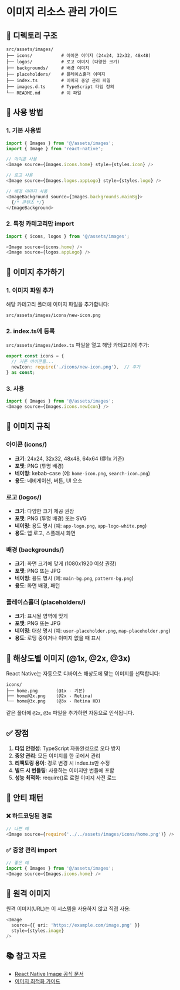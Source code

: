 # 이미지 리소스 관리 가이드

## 📁 디렉토리 구조

```
src/assets/images/
├── icons/           # 아이콘 이미지 (24x24, 32x32, 48x48)
├── logos/           # 로고 이미지 (다양한 크기)
├── backgrounds/     # 배경 이미지
├── placeholders/    # 플레이스홀더 이미지
├── index.ts         # 이미지 중앙 관리 파일
├── images.d.ts      # TypeScript 타입 정의
└── README.md        # 이 파일
```

## 🎯 사용 방법

### 1. 기본 사용법

```typescript
import { Images } from '@/assets/images';
import { Image } from 'react-native';

// 아이콘 사용
<Image source={Images.icons.home} style={styles.icon} />

// 로고 사용
<Image source={Images.logos.appLogo} style={styles.logo} />

// 배경 이미지 사용
<ImageBackground source={Images.backgrounds.mainBg}>
  {/* 콘텐츠 */}
</ImageBackground>
```

### 2. 특정 카테고리만 import

```typescript
import { icons, logos } from '@/assets/images';

<Image source={icons.home} />
<Image source={logos.appLogo} />
```

## 📝 이미지 추가하기

### 1. 이미지 파일 추가
해당 카테고리 폴더에 이미지 파일을 추가합니다:
```
src/assets/images/icons/new-icon.png
```

### 2. index.ts에 등록
`src/assets/images/index.ts` 파일을 열고 해당 카테고리에 추가:

```typescript
export const icons = {
  // 기존 아이콘들...
  newIcon: require('./icons/new-icon.png'),  // 추가
} as const;
```

### 3. 사용
```typescript
import { Images } from '@/assets/images';
<Image source={Images.icons.newIcon} />
```

## 🎨 이미지 규칙

### 아이콘 (icons/)
- **크기**: 24x24, 32x32, 48x48, 64x64 (@1x 기준)
- **포맷**: PNG (투명 배경)
- **네이밍**: kebab-case (예: `home-icon.png`, `search-icon.png`)
- **용도**: 네비게이션, 버튼, UI 요소

### 로고 (logos/)
- **크기**: 다양한 크기 제공 권장
- **포맷**: PNG (투명 배경) 또는 SVG
- **네이밍**: 용도 명시 (예: `app-logo.png`, `app-logo-white.png`)
- **용도**: 앱 로고, 스플래시 화면

### 배경 (backgrounds/)
- **크기**: 화면 크기에 맞게 (1080x1920 이상 권장)
- **포맷**: PNG 또는 JPG
- **네이밍**: 용도 명시 (예: `main-bg.png`, `pattern-bg.png`)
- **용도**: 화면 배경, 패턴

### 플레이스홀더 (placeholders/)
- **크기**: 표시될 영역에 맞게
- **포맷**: PNG 또는 JPG
- **네이밍**: 대상 명시 (예: `user-placeholder.png`, `map-placeholder.png`)
- **용도**: 로딩 중이거나 이미지 없을 때 표시

## 📱 해상도별 이미지 (@1x, @2x, @3x)

React Native는 자동으로 디바이스 해상도에 맞는 이미지를 선택합니다:

```
icons/
├── home.png       (@1x - 기본)
├── home@2x.png    (@2x - Retina)
└── home@3x.png    (@3x - Retina HD)
```

같은 폴더에 `@2x`, `@3x` 파일을 추가하면 자동으로 인식됩니다.

## ✅ 장점

1. **타입 안정성**: TypeScript 자동완성으로 오타 방지
2. **중앙 관리**: 모든 이미지를 한 곳에서 관리
3. **리팩토링 용이**: 경로 변경 시 index.ts만 수정
4. **빌드 시 번들링**: 사용하는 이미지만 번들에 포함
5. **성능 최적화**: require()로 로컬 이미지 사전 로드

## 🚫 안티 패턴

### ❌ 하드코딩된 경로
```typescript
// 나쁜 예
<Image source={require('../../assets/images/icons/home.png')} />
```

### ✅ 중앙 관리 import
```typescript
// 좋은 예
import { Images } from '@/assets/images';
<Image source={Images.icons.home} />
```

## 🔗 원격 이미지

원격 이미지(URL)는 이 시스템을 사용하지 않고 직접 사용:

```typescript
<Image
  source={{ uri: 'https://example.com/image.png' }}
  style={styles.image}
/>
```

## 📚 참고 자료

- [React Native Image 공식 문서](https://reactnative.dev/docs/image)
- [이미지 최적화 가이드](https://reactnative.dev/docs/optimizing-flatlist-configuration)
